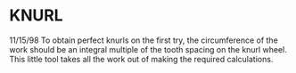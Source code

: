 ﻿# KNURL
11/15/98	To obtain perfect knurls on the first try, the circumference of the work should be an integral multiple of the tooth spacing on the knurl wheel. This little tool takes all the work out of making the required calculations.

